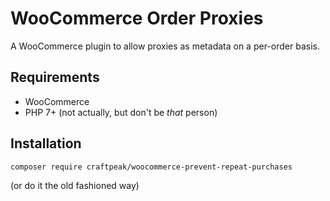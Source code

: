 # WooCommerce Order Proxies

A WooCommerce plugin to allow proxies as metadata on a per-order basis.

## Requirements
 - WooCommerce
 - PHP 7+ (not actually, but don't be _that_ person)
 
## Installation
`composer require craftpeak/woocommerce-prevent-repeat-purchases`

(or do it the old fashioned way)
